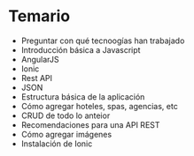 # Temario
- Preguntar con qué tecnoogías han trabajado
- Introducción básica a Javascript
- AngularJS
- Ionic
- Rest API
- JSON
- Estructura básica de la aplicación
- Cómo agregar hoteles, spas, agencias, etc
- CRUD de todo lo anteior
- Recomendaciones para una API REST
- Cómo agregar imágenes
- Instalación de Ionic
